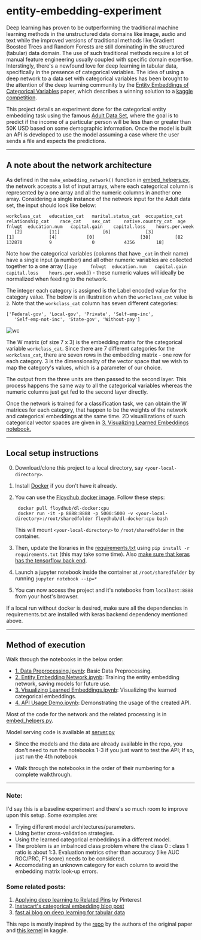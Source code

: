 # entity-embedding-experiment

Deep learning has proven to be outperforming the traditional machine learning methods in the unstructured data domains like image, audio and text while the improved versions of traditional methods like Gradient Boosted Trees and Random Forests are still dominating in the structured (tabular) data domain. The use of such traditional methods require a lot of manual feature engineering usually coupled with specific domain expertise. Interstingly, there's a newfound love for deep learning in tabular data, specifically in the presence of categorical variables. The idea of using a deep network to a data set with categorical variables has been brought to the attention of the deep learning community by the [Entity Embeddings of Categorical Variables](https://arxiv.org/abs/1604.06737) paper, which describes a winning solution to a [kaggle competition](https://www.kaggle.com/c/rossmann-store-sales).

This project details an experiment done for the categorical entity embedding task using the famous [Adult Data Set](https://archive.ics.uci.edu/ml/datasets/adult), where the goal is to predict if the income of a particular person will be less than or greater than 50K USD based on some demographic information. Once the model is built an API is developed to use the model assuming a case where the user sends a file and expects the predictions.

---

## A note about the network architecture

As defined in the `make_embedding_network()` function in [embed_helpers.py](https://github.com/akilat90/entity-embedding-experiment/blob/master/embed_helpers.py), the network accepts a list of input arrays, where each categorical column is represented by a one array and all the numeric columns in another one array. Considering a single instance of the network input for the Adult data set, the input should look like below:

    workclass_cat 	education_cat 	marital.status_cat 	occupation_cat 	relationship_cat 	race_cat 	sex_cat 	native.country_cat 	age 	fnlwgt 	education.num 	capital.gain 	capital.loss 	hours.per.week
       [2] 	        [11] 	            [6] 	        [3]     	         [1]     	     [4]     	   [0]     	           [38]         [82 	132870 	        9 	            0 	        4356 	    18]

Note how the categorical variables (columns that have `_cat` in their name) have a single input (a number) and all other numeric variables are collected together to a one array (`[age 	fnlwgt 	education.num 	capital.gain 	capital.loss 	hours.per.week]`) - these numeric values will ideally be normalized when feeding to the network.

The integer each category is assigned is the Label encoded value for the category value. The below is an illustration when the `workclass_cat` value is `2`. Note that the `workclass_cat` column has seven different categories: 

    ['Federal-gov', 'Local-gov', 'Private', 'Self-emp-inc',
       'Self-emp-not-inc', 'State-gov', 'Without-pay']

![wc](https://github.com/akilat90/entity-embedding-experiment/blob/master/img/work_class_input.png)

The W matrix (of size 7 x 3) is the embedding matrix for the categorical variable `workclass_cat`. Since there are 7 different categories for the `workclass_cat`, there are seven rows in the embedding matrix - one row for each category. 3 is the dimensionality of the vector space that we wish to map the category's values, which is a parameter of our choice.

The output from the three units are then passed to the second layer. This process happens the same way to all the categorical variables whereas the numeric columns just get fed to the second layer directly.

Once the network is trained for a classification task, we can obtain the W matrices for each category, that happen to be the weights of the network and categorical embeddings at the same time. 2D visuallizations of such categorical vector spaces are given in [3. Visualizing Learned Embeddings notebook.](https://github.com/akilat90/entity-embedding-experiment/blob/master/3.%20Visualizing%20Learned%20Embeddings.ipynb)

---

## Local setup instructions

0. Download/clone this project to a local directory, say `<your-local-directory>`.
1. Install [Docker](https://docs.docker.com/install/#upgrade-path) if you don't have it already.
2. You can use the [Floydhub docker image](https://github.com/floydhub/dl-docker). Follow these steps:

        docker pull floydhub/dl-docker:cpu
        docker run -it -p 8888:8888 -p 5000:5000 -v <your-local-directory>:/root/sharedfolder floydhub/dl-docker:cpu bash
    
    This will mount `<your-local-directory>` to `/root/sharedfolder` in the container.
    
 3. Then, update the libraries in the [requirements.txt](https://github.com/akilat90/entity-embedding-experiment/blob/master/requirements.txt) using `pip install -r requirements.txt` (this may take some time). Also [make sure that keras has the tensorflow back end](https://keras.io/backend/).
 4. Launch a jupyter notebook inside the container at `/root/sharedfolder` by running `jupyter notebook --ip=*`
 5. You can now access the project and it's notebooks from `localhost:8888` from your host's browser. 

If a local run without docker is desired, make sure all the dependencies in requirements.txt are installed with keras backend dependency mentioned above.

---    

## Method of execution

Walk through the notebooks in the below order:

* [1. Data Preprocessing.ipynb](https://github.com/akilat90/entity-embedding-experiment/blob/master/1.%20Data%20Preprocessing.ipynb): Basic Data Preprocessing.
* [2. Entity Embedding Network.ipynb](https://github.com/akilat90/entity-embedding-experiment/blob/master/2.%20Entity%20Embedding%20Network.ipynb): Training the entity embedding network, saving models for future use.
* [3. Visualizing Learned Embeddings.ipynb](https://github.com/akilat90/entity-embedding-experiment/blob/master/3.%20Visualizing%20Learned%20Embeddings.ipynb): Visualizing the learned categorical embeddings.
* [4. API Usage Demo.ipynb](https://github.com/akilat90/entity-embedding-experiment/blob/master/4.%20API%20Usage%20Demo.ipynb): Demonstrating the usage of the created API.

Most of the code for the network and the related processing is in [embed_helpers.py](embed_helpers.py).

Model serving code is available at [server.py](https://github.com/akilat90/entity-embedding-experiment/blob/master/server.py)

* Since the models and the data are already available in the repo, you don't need to run the notebooks 1-3 if you just want to test the API; If so, just run the 4th notebook 

* Walk through the notebooks in the order of their numbering for a complete walkthrough.

---

### Note:

I'd say this is a baseline experiment and there's so much room to improve upon this setup. Some examples are:

* Trying different model architectures/parameters.
* Using better cross-validation strategies. 
* Using the learned categorical embeddings in a different model.
* The problem is an imbalnced class problem where the class 0 : class 1 ratio is about 1:3. Evaluation metrics other than accuracy (like AUC ROC/PRC, F1 score) needs to be considered.
* Accomodating an unknown category for each column to avoid the embedding matrix look-up errors.

### Some related posts:

1. [Applying deep learning to Related Pins](https://medium.com/the-graph/applying-deep-learning-to-related-pins-a6fee3c92f5e) by Pinterest
2. [Instacart's categorical embedding blog post](https://tech.instacart.com/deep-learning-with-emojis-not-math-660ba1ad6cdc)
3. [fast.ai blog on deep learning for tabular data](http://www.fast.ai/2018/04/29/categorical-embeddings/)

This repo is mostly inspired by the [repo](https://github.com/entron/entity-embedding-rossmann) by the authors of the original paper and [this kernel](https://www.kaggle.com/aquatic/entity-embedding-neural-net/code) in kaggle.
